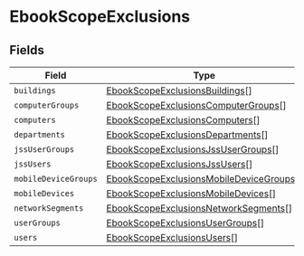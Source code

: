# EbookScopeExclusions


## Fields

| Field                                                                                                     | Type                                                                                                      | Required                                                                                                  | Description                                                                                               |
| --------------------------------------------------------------------------------------------------------- | --------------------------------------------------------------------------------------------------------- | --------------------------------------------------------------------------------------------------------- | --------------------------------------------------------------------------------------------------------- |
| `buildings`                                                                                               | [EbookScopeExclusionsBuildings](../../models/shared/ebookscopeexclusionsbuildings.md)[]                   | :heavy_minus_sign:                                                                                        | N/A                                                                                                       |
| `computerGroups`                                                                                          | [EbookScopeExclusionsComputerGroups](../../models/shared/ebookscopeexclusionscomputergroups.md)[]         | :heavy_minus_sign:                                                                                        | N/A                                                                                                       |
| `computers`                                                                                               | [EbookScopeExclusionsComputers](../../models/shared/ebookscopeexclusionscomputers.md)[]                   | :heavy_minus_sign:                                                                                        | N/A                                                                                                       |
| `departments`                                                                                             | [EbookScopeExclusionsDepartments](../../models/shared/ebookscopeexclusionsdepartments.md)[]               | :heavy_minus_sign:                                                                                        | N/A                                                                                                       |
| `jssUserGroups`                                                                                           | [EbookScopeExclusionsJssUserGroups](../../models/shared/ebookscopeexclusionsjssusergroups.md)[]           | :heavy_minus_sign:                                                                                        | N/A                                                                                                       |
| `jssUsers`                                                                                                | [EbookScopeExclusionsJssUsers](../../models/shared/ebookscopeexclusionsjssusers.md)[]                     | :heavy_minus_sign:                                                                                        | N/A                                                                                                       |
| `mobileDeviceGroups`                                                                                      | [EbookScopeExclusionsMobileDeviceGroups](../../models/shared/ebookscopeexclusionsmobiledevicegroups.md)[] | :heavy_minus_sign:                                                                                        | N/A                                                                                                       |
| `mobileDevices`                                                                                           | [EbookScopeExclusionsMobileDevices](../../models/shared/ebookscopeexclusionsmobiledevices.md)[]           | :heavy_minus_sign:                                                                                        | N/A                                                                                                       |
| `networkSegments`                                                                                         | [EbookScopeExclusionsNetworkSegments](../../models/shared/ebookscopeexclusionsnetworksegments.md)[]       | :heavy_minus_sign:                                                                                        | N/A                                                                                                       |
| `userGroups`                                                                                              | [EbookScopeExclusionsUserGroups](../../models/shared/ebookscopeexclusionsusergroups.md)[]                 | :heavy_minus_sign:                                                                                        | N/A                                                                                                       |
| `users`                                                                                                   | [EbookScopeExclusionsUsers](../../models/shared/ebookscopeexclusionsusers.md)[]                           | :heavy_minus_sign:                                                                                        | N/A                                                                                                       |